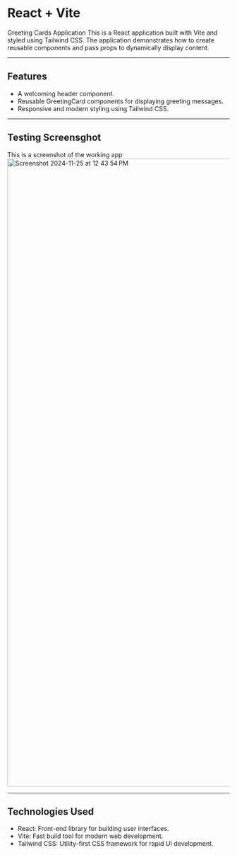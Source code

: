 # React + Vite
Greeting Cards Application
This is a React application built with Vite and styled using Tailwind CSS. The application demonstrates how to create reusable components and pass props to dynamically display content.
___

## Features
- A welcoming header component.
- Reusable GreetingCard components for displaying greeting messages.
- Responsive and modern styling using Tailwind CSS.
___

## Testing Screensghot
This is a screenshot of the working app
<img width="1420" alt="Screenshot 2024-11-25 at 12 43 54 PM" src="https://github.com/user-attachments/assets/31e3da27-5ec5-41f1-b885-c253f63625ba">
___

## Technologies Used
- React: Front-end library for building user interfaces.
- Vite: Fast build tool for modern web development.
- Tailwind CSS: Utility-first CSS framework for rapid UI development.
